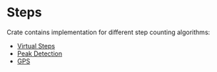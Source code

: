 # Steps

Crate contains implementation for different step counting algorithms:

- [Virtual Steps](./virtual_steps.md)
- [Peak Detection](./peak_detection.md)
- [GPS](./gps.md)
